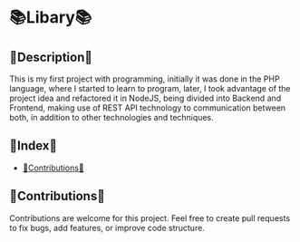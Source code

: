# 📚Libary📚

## 📄Description📄

This is my first project with programming, initially it was done in the PHP language, where I started to learn to program, later, I took advantage of the project idea and refactored it in NodeJS, being divided into Backend and Frontend, making use of REST API technology to communication between both, in addition to other technologies and techniques.

## 📇Index📇

- [🤝Contributions🤝](#🤝Contributions🤝)

## 🤝Contributions🤝
Contributions are welcome for this project. Feel free to create pull requests to fix bugs, add features, or improve code structure.